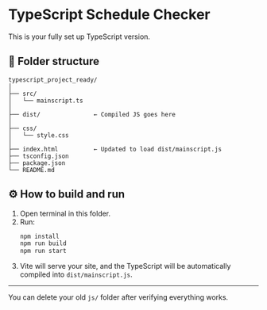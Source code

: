 # TypeScript Schedule Checker

This is your fully set up TypeScript version.

## 🧩 Folder structure
```
typescript_project_ready/
│
├── src/
│   └── mainscript.ts
│
├── dist/               ← Compiled JS goes here
│
├── css/
│   └── style.css
│
├── index.html          ← Updated to load dist/mainscript.js
├── tsconfig.json
├── package.json
└── README.md
```

## ⚙️ How to build and run

1. Open terminal in this folder.
2. Run:
   ```bash
   npm install
   npm run build
   npm run start
   ```
3. Vite will serve your site, and the TypeScript will be automatically compiled into `dist/mainscript.js`.

---
You can delete your old `js/` folder after verifying everything works.

